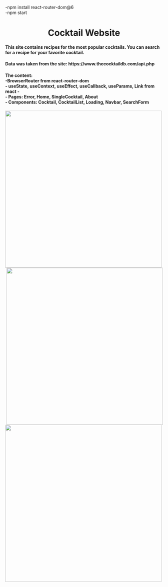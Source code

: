 
-npm install react-router-dom@6 
</br>
-npm start



<h1 align="center">Cocktail Website</h1>

<h4>This site contains recipes for the most popular cocktails.
You can search for a recipe for your favorite cocktail.</h4>

<h4>Data was taken from the site: https://www.thecocktaildb.com/api.php </h4>

<h4> The content:
  </br>
   -BrowserRouter from react-router-dom
  </br>
  - useState, useContext, useEffect, useCallback, useParams, Link from react
  - </br>
  - Pages: Error, Home, SingleCocktail, About 
  </br>
  - Components: Cocktail, CocktailList, Loading, Navbar, SearchForm
</h4>


<img align="left"  width="500" src="https://markovicmaja.files.wordpress.com/2023/02/sli1.jpg?w=1024">
</br>
<div>
  
<img align="right"  width="500" src="https://markovicmaja.files.wordpress.com/2023/02/sli.jpg?w=1024">
</div>
<img align="left"  width="500" src="https://markovicmaja.files.wordpress.com/2023/02/sli2.jpg?w=1024">
